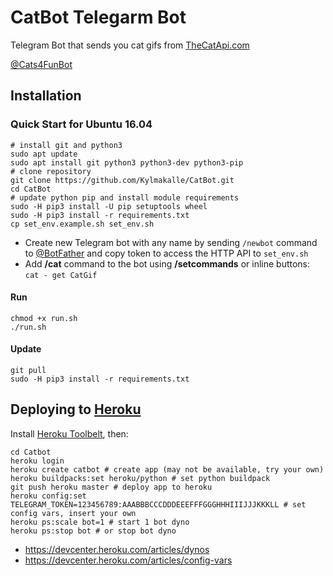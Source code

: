 # CatBot Telegarm Bot

Telegram Bot that sends you cat gifs from [TheCatApi.com](https://thecatapi.com/) 

[@Cats4FunBot](https://t.me/Cats4funbot)

## Installation

### Quick Start for Ubuntu 16.04
```
# install git and python3
sudo apt update
sudo apt install git python3 python3-dev python3-pip
# clone repository
git clone https://github.com/Kylmakalle/CatBot.git
cd CatBot
# update python pip and install module requirements
sudo -H pip3 install -U pip setuptools wheel
sudo -H pip3 install -r requirements.txt
cp set_env.example.sh set_env.sh
```
- Create new Telegram bot with any name by sending `/newbot` command to [@BotFather](http://telegram.me/botfather) and copy token to access the HTTP API to `set_env.sh`
- Add **/cat** command to the bot using **/setcommands** or inline buttons: `cat - get CatGif`

#### Run
```
chmod +x run.sh
./run.sh
```

#### Update
```
git pull
sudo -H pip3 install -r requirements.txt
```

## Deploying to [Heroku](https://heroku.com/)

Install [Heroku Toolbelt](https://toolbelt.heroku.com/), then:

```
cd Catbot
heroku login
heroku create catbot # create app (may not be available, try your own)
heroku buildpacks:set heroku/python # set python buildpack
git push heroku master # deploy app to heroku
heroku config:set TELEGRAM_TOKEN=123456789:AAABBBCCCDDDEEEFFFGGGHHHIIIJJJKKKLL # set config vars, insert your own
heroku ps:scale bot=1 # start 1 bot dyno
heroku ps:stop bot # or stop bot dyno
```

- https://devcenter.heroku.com/articles/dynos
- https://devcenter.heroku.com/articles/config-vars
